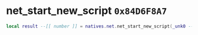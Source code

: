 # net_start_new_script `0x84D6F8A7`

```lua
local result --[[ number ]] = natives.net.net_start_new_script(_unk0 --[[ number ]], _unk1 --[[ number ]])
```